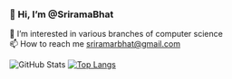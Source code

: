 ### 👋 Hi, I’m @SriramaBhat  
👀 I’m interested in various branches of computer science  
📫 How to reach me sriramarbhat@gmail.com 
 
![GitHub Stats](https://github-readme-stats.vercel.app/api?username=SriramaBhat&theme=dark)
[![Top Langs](https://github-readme-stats.vercel.app/api/top-langs/?username=SriramaBhat&theme=dark)](https://github.com/anuraghazra/github-readme-stats)
<!--
**SriramaBhat/SriramaBhat** is a ✨ _special_ ✨ repository because its `README.md` (this file) appears on your GitHub profile.

👋 Hi, I’m @SriramaBhat
👀 I’m interested in various branches of computer science
📫 How to reach me sriramarbhat@gmail.com


